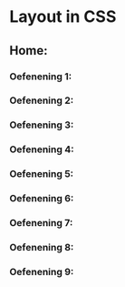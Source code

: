 # Layout in CSS

## Home:

### Oefenening 1:

### Oefenening 2:

### Oefenening 3:

### Oefenening 4:

### Oefenening 5:

### Oefenening 6:

### Oefenening 7:

### Oefenening 8:

### Oefenening 9:
